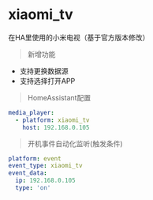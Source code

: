 # xiaomi_tv

在HA里使用的小米电视（基于官方版本修改）

> 新增功能
- 支持更换数据源
- 支持选择打开APP

> HomeAssistant配置
```yaml
media_player:
  - platform: xiaomi_tv
    host: 192.168.0.105
```

> 开机事件自动化监听(触发条件)
```yaml
platform: event
event_type: xiaomi_tv
event_data:
  ip: 192.168.0.105
  type: 'on'
```